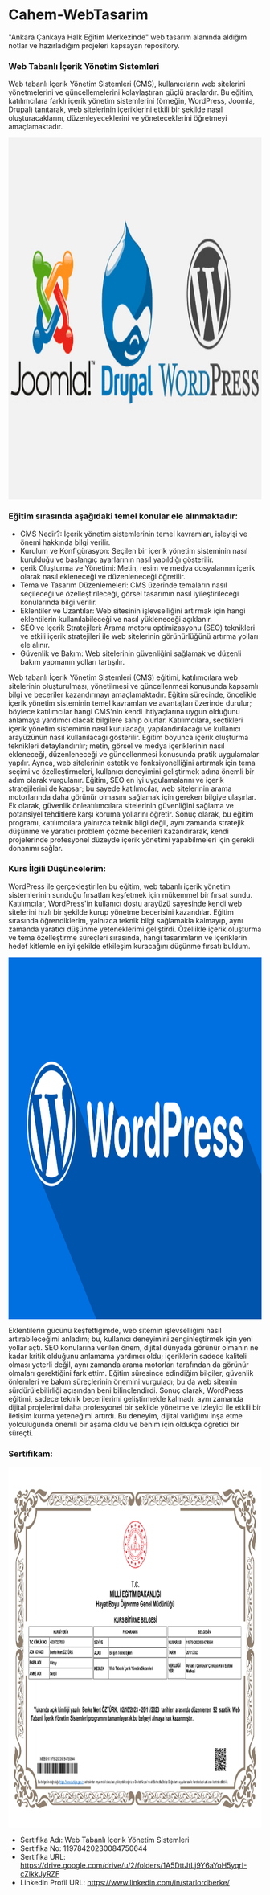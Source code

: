 # Cahem-WebTasarim
"Ankara Çankaya Halk Eğitim Merkezinde" web tasarım alanında aldığım notlar ve hazırladığım projeleri kapsayan repository.

### Web Tabanlı İçerik Yönetim Sistemleri
<p>Web tabanlı İçerik Yönetim Sistemleri (CMS), kullanıcıların web sitelerini yönetmelerini ve güncellemelerini kolaylaştıran güçlü araçlardır. Bu eğitim, katılımcılara farklı içerik yönetim sistemlerini (örneğin, WordPress, Joomla, Drupal) tanıtarak, web sitelerinin içeriklerini etkili bir şekilde nasıl oluşturacaklarını, düzenleyeceklerini ve yöneteceklerini öğretmeyi amaçlamaktadır.</p>

<a href=""><img align="center" src="https://github.com/StarLordBerke4/Cahem-WebTasarim/blob/main/CMS.jpg" alt="FrontendPatika" height="720" width="1100"/></a>

### Eğitim sırasında aşağıdaki temel konular ele alınmaktadır:
- CMS Nedir?: İçerik yönetim sistemlerinin temel kavramları, işleyişi ve önemi hakkında bilgi verilir.
- Kurulum ve Konfigürasyon: Seçilen bir içerik yönetim sisteminin nasıl kurulduğu ve başlangıç ayarlarının nasıl yapıldığı gösterilir.
- çerik Oluşturma ve Yönetimi: Metin, resim ve medya dosyalarının içerik olarak nasıl ekleneceği ve düzenleneceği öğretilir.
- Tema ve Tasarım Düzenlemeleri: CMS üzerinde temaların nasıl seçileceği ve özelleştirileceği, görsel tasarımın nasıl iyileştirileceği konularında bilgi verilir.
- Eklentiler ve Uzantılar: Web sitesinin işlevselliğini artırmak için hangi eklentilerin kullanılabileceği ve nasıl yükleneceği açıklanır.
- SEO ve İçerik Stratejileri: Arama motoru optimizasyonu (SEO) teknikleri ve etkili içerik stratejileri ile web sitelerinin görünürlüğünü artırma yolları ele alınır.
- Güvenlik ve Bakım: Web sitelerinin güvenliğini sağlamak ve düzenli bakım yapmanın yolları tartışılır.

<p>Web tabanlı İçerik Yönetim Sistemleri (CMS) eğitimi, katılımcılara web sitelerinin oluşturulması, yönetilmesi ve güncellenmesi konusunda kapsamlı bilgi ve beceriler kazandırmayı amaçlamaktadır. Eğitim sürecinde, öncelikle içerik yönetim sisteminin temel kavramları ve avantajları üzerinde durulur; böylece katılımcılar hangi CMS'nin kendi ihtiyaçlarına uygun olduğunu anlamaya yardımcı olacak bilgilere sahip olurlar. Katılımcılara, seçtikleri içerik yönetim sisteminin nasıl kurulacağı, yapılandırılacağı ve kullanıcı arayüzünün nasıl kullanılacağı gösterilir. Eğitim boyunca içerik oluşturma teknikleri detaylandırılır; metin, görsel ve medya içeriklerinin nasıl ekleneceği, düzenleneceği ve güncellenmesi konusunda pratik uygulamalar yapılır. Ayrıca, web sitelerinin estetik ve fonksiyonelliğini artırmak için tema seçimi ve özelleştirmeleri, kullanıcı deneyimini geliştirmek adına önemli bir adım olarak vurgulanır. Eğitim, SEO en iyi uygulamalarını ve içerik stratejilerini de kapsar; bu sayede katılımcılar, web sitelerinin arama motorlarında daha görünür olmasını sağlamak için gereken bilgiye ulaşırlar. Ek olarak, güvenlik önleatılımcılara sitelerinin güvenliğini sağlama ve potansiyel tehditlere karşı koruma yollarını öğretir. Sonuç olarak, bu eğitim programı, katılımcılara yalnızca teknik bilgi değil, aynı zamanda stratejik düşünme ve yaratıcı problem çözme becerileri kazandırarak, kendi projelerinde profesyonel düzeyde içerik yönetimi yapabilmeleri için gerekli donanımı sağlar.</p>

### Kurs İlgili Düşüncelerim:
<p>WordPress ile gerçekleştirilen bu eğitim, web tabanlı içerik yönetim sistemlerinin sunduğu fırsatları keşfetmek için mükemmel bir fırsat sundu. Katılımcılar, WordPress'in kullanıcı dostu arayüzü sayesinde kendi web sitelerini hızlı bir şekilde kurup yönetme becerisini kazandılar. Eğitim sırasında öğrendiklerim, yalnızca teknik bilgi sağlamakla kalmayıp, aynı zamanda yaratıcı düşünme yeteneklerimi geliştirdi. Özellikle içerik oluşturma ve tema özelleştirme süreçleri sırasında, hangi tasarımların ve içeriklerin hedef kitlemle en iyi şekilde etkileşim kuracağını düşünme fırsatı buldum.</p>

<a href=""><img align="center" src="https://github.com/StarLordBerke4/Cahem-WebTasarim/blob/main/Wordpress.png" alt="FrontendPatika" height="720" width="1100"/></a>

<p>Eklentilerin gücünü keşfettiğimde, web sitemin işlevselliğini nasıl artırabileceğimi anladım; bu, kullanıcı deneyimini zenginleştirmek için yeni yollar açtı. SEO konularına verilen önem, dijital dünyada görünür olmanın ne kadar kritik olduğunu anlamama yardımcı oldu; içeriklerin sadece kaliteli olması yeterli değil, aynı zamanda arama motorları tarafından da görünür olmaları gerektiğini fark ettim. Eğitim süresince edindiğim bilgiler, güvenlik önlemleri ve bakım süreçlerinin önemini vurguladı; bu da web sitemin sürdürülebilirliği açısından beni bilinçlendirdi. Sonuç olarak, WordPress eğitimi, sadece teknik becerilerimi geliştirmekle kalmadı, aynı zamanda dijital projelerimi daha profesyonel bir şekilde yönetme ve izleyici ile etkili bir iletişim kurma yeteneğimi artırdı. Bu deneyim, dijital varlığımı inşa etme yolculuğunda önemli bir aşama oldu ve benim için oldukça öğretici bir süreçti.</p>

### Sertifikam:
<a href=""><img align="center" src="https://github.com/StarLordBerke4/Cahem-WebTasarim/blob/main/Web-Tabanl%C4%B1-%C4%B0%C3%A7erik-Y%C3%B6netim-Sistemleri.jpg" alt="FrontendPatika" height="720" width="1100"/></a>
- Sertifika Adı: Web Tabanlı İçerik Yönetim Sistemleri
- Sertifika No: 11978420230084750644
- Sertifika URL: <a>https://drive.google.com/drive/u/2/folders/1A5DttJtLj9Y6aYoH5yqrI-cZIkkJyRZF</a>
- Linkedin Profil URL: <a>https://www.linkedin.com/in/starlordberke/</a>
